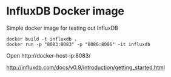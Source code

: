 # InfluxDB Docker image

Simple docker image for testing out InfluxDB

```
docker build -t influxdb .
docker run -p "8083:8083" -p "8086:8086" -it influxdb
```

Open http://docker-host-ip:8083/

http://influxdb.com/docs/v0.9/introduction/getting_started.html
